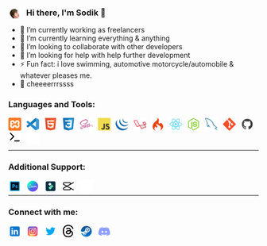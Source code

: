 ### [<img align="left" alt="PUTNAM" width="26px" src="./img/putnam.png" style="padding-right:10px;" />](https://github.com/tamddk) Hi there, I'm Sodik 👋

- 🔭 I’m currently working as freelancers
- 🌱 I’m currently learning everything & anything
- 👯 I’m looking to collaborate with other developers
- 🤔 I’m looking for help with help further development
- ⚡ Fun fact: i love swimming, automotive motorcycle/automobile & whatever pleases me.
- 🍻 cheeeerrrssss

### Languages and Tools:

[<img align="left" alt="XAMPP" width="26px" src="./img/xampp.svg" style="padding-right:10px;" />](https://github.com/tamddk)
[<img align="left" alt="Visual Studio Code" width="26px" src="./img/vscode.svg" style="padding-right:10px;" />](https://github.com/tamddk)
[<img align="left" alt="HTML5" width="26px" src="./img/html5.svg" style="padding-right:10px;" />](https://github.com/tamddk)
[<img align="left" alt="CSS3" width="26px" src="./img/css3.svg" style="padding-right:10px;" />](https://github.com/tamddk)
[<img align="left" alt="Sass" width="26px" src="./img/sass.svg" style="padding-right:10px;" />](https://github.com/tamddk)
[<img align="left" alt="JavaScript" width="26px" src="./img/javascript.svg" style="padding-right:10px;" />](https://github.com/tamddk)
[<img align="left" alt="jQuery" width="26px" src="./img/jquery.svg" style="padding-right:10px;" />](https://github.com/tamddk)
[<img align="left" alt="Laravel" width="26px" src="./img/laravel.svg" style="padding-right:10px;" />](https://github.com/tamddk)
[<img align="left" alt="CodeIgniter" width="26px" src="./img/codeigniter.svg" style="padding-right:10px;" />](https://github.com/tamddk)
[<img align="left" alt="React" width="26px" src="./img/react.svg" style="padding-right:10px;" />](https://github.com/tamddk)
[<img align="left" alt="Node" width="26px" src="./img/node.svg" style="padding-right:10px;" />](https://github.com/tamddk)
[<img align="left" alt="MySQL" width="26px" src="./img/mysql.svg" style="padding-right:10px;" />](https://github.com/tamddk)
[<img align="left" alt="Git" width="26px" src="./img/git.svg" style="padding-right:10px;" />](https://github.com/tamddk)
[<img align="left" alt="Github" width="26px" src="./img/github.svg" style="padding-right:10px;" />](https://github.com/tamddk)
[<img align="left" alt="Terminal" width="26px" src="./img/terminal-dark.svg" style="padding-right:10px;" />](https://github.com/tamddk#gh-dark-mode-only)
[<img align="left" alt="Terminal" width="26px" src="./img/terminal-light.svg" style="padding-right:10px;" />](https://github.com/tamddk#gh-light-mode-only)

<br />
<br />
<br />

---

### Additional Support:

[<img align="left" alt="Adobe Photoshop" width="26px" src="./img/photoshop.svg" style="padding-right:10px;" />](https://github.com/tamddk)
[<img align="left" alt="Canva" width="26px" src="./img/canva.svg" style="padding-right:10px;" />](https://github.com/tamddk)
[<img align="left" alt="Filmora" width="26px" src="./img/filmora.svg" style="padding-right:10px;" />](https://github.com/tamddk)
[<img align="left" alt="CapCut" width="26px" src="./img/capcut-dark.svg" style="padding-right:10px;" />](https://github.com/tamddk#gh-dark-mode-only)
[<img align="left" alt="CapCut" width="26px" src="./img/capcut-light.svg" style="padding-right:10px;" />](https://github.com/tamddk#gh-light-mode-only)

<br />

---

### Connect with me:

[<img align="left" alt="LinkedIn" width="26px" src="./img/linkedin.svg" style="padding-right:10px;" />](https://www.linkedin.com/in/sodikun)
[<img align="left" alt="Instagram" width="26px" src="./img/instagram.svg" style="padding-right:10px;" />](https://www.instagram.com/tamddk)
[<img align="left" alt="Twitter" width="26px" src="./img/twitter.svg" style="padding-right:10px;" />](https://www.twitter.com/tbsodik)
[<img align="left" alt="Threads" width="26px" src="./img/threads.svg" style="padding-right:10px;" />](https://www.threads.net/@tamddk)
[<img align="left" alt="Steam" width="26px" src="./img/steam.svg" style="padding-right:10px;" />](https://steamcommunity.com/profiles/76561198328953437/)
[<img align="left" alt="Discord" width="26px" src="./img/discord.svg" style="padding-right:10px;" />](https://discord.com/users/825711269490327562)
